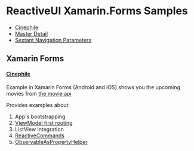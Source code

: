 # ReactiveUI Xamarin.Forms Samples

- [Cinephile](Cinephile)
- [Master Detail](MasterDetail)
- [Sextant Navigation Parameters](Navigation.Parameters)


## Xamarin Forms 

#### [Cinephile](https://github.com/reactiveui/ReactiveUI.Samples/tree/master/xamarin-forms/Cinephile)

Example in Xamarin Forms (Android and iOS) shows you the upcoming movies from [the movie api](https://api.themoviedb.org/3)

Provides examples about:

1. App's bootstrapping
2. [ViewModel first routing](https://reactiveui.net/docs/handbook/routing/)
3. ListView integration
4. [ReactiveCommands](https://reactiveui.net/docs/handbook/commands/)
5. [ObservableAsPropertyHelper](https://reactiveui.net/docs/handbook/observable-as-property-helper/)
